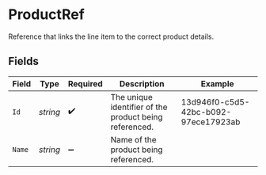 # ProductRef

Reference that links the line item to the correct product details.


## Fields

| Field                                                  | Type                                                   | Required                                               | Description                                            | Example                                                |
| ------------------------------------------------------ | ------------------------------------------------------ | ------------------------------------------------------ | ------------------------------------------------------ | ------------------------------------------------------ |
| `Id`                                                   | *string*                                               | :heavy_check_mark:                                     | The unique identifier of the product being referenced. | 13d946f0-c5d5-42bc-b092-97ece17923ab                   |
| `Name`                                                 | *string*                                               | :heavy_minus_sign:                                     | Name of the product being referenced.                  |                                                        |